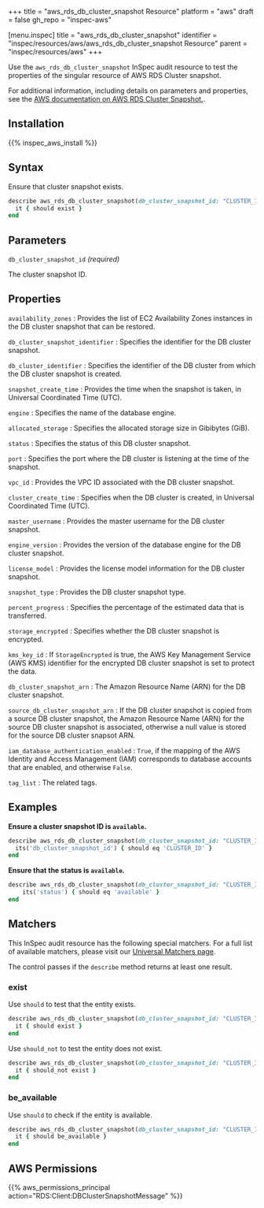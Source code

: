 +++
title = "aws_rds_db_cluster_snapshot Resource"
platform = "aws"
draft = false
gh_repo = "inspec-aws"

[menu.inspec]
title = "aws_rds_db_cluster_snapshot"
identifier = "inspec/resources/aws/aws_rds_db_cluster_snapshot Resource"
parent = "inspec/resources/aws"
+++

Use the `aws_rds_db_cluster_snapshot` InSpec audit resource to test the properties of the singular resource of AWS RDS Cluster snapshot.

For additional information, including details on parameters and properties, see the [AWS documentation on AWS RDS Cluster Snapshot.](https://docs.aws.amazon.com/AWSCloudFormation/latest/UserGuide/AWS_RDS.html).

## Installation

{{% inspec_aws_install %}}

## Syntax

Ensure that cluster snapshot exists.

```ruby
describe aws_rds_db_cluster_snapshot(db_cluster_snapshot_id: "CLUSTER_ID") do
  it { should exist }
end
```

## Parameters

`db_cluster_snapshot_id` _(required)_

The cluster snapshot ID.

## Properties

`availability_zones`
: Provides the list of EC2 Availability Zones instances in the DB cluster snapshot that can be restored.

`db_cluster_snapshot_identifier`
: Specifies the identifier for the DB cluster snapshot.

`db_cluster_identifier`
: Specifies the identifier of the DB cluster from which the DB cluster snapshot is created.

`snapshot_create_time`
: Provides the time when the snapshot is taken, in Universal Coordinated Time (UTC).

`engine`
: Specifies the name of the database engine.

`allocated_storage`
: Specifies the allocated storage size in Gibibytes (GiB).

`status`
: Specifies the status of this DB cluster snapshot.

`port`
: Specifies the port where the DB cluster is listening at the time of the snapshot.

`vpc_id`
: Provides the VPC ID associated with the DB cluster snapshot.

`cluster_create_time`
: Specifies when the DB cluster is created, in Universal Coordinated Time (UTC).

`master_username`
: Provides the master username for the DB cluster snapshot.

`engine_version`
: Provides the version of the database engine for the DB cluster snapshot.

`license_model`
: Provides the license model information for the DB cluster snapshot.

`snapshot_type`
: Provides the DB cluster snapshot type.

`percent_progress`
: Specifies the percentage of the estimated data that is transferred.

`storage_encrypted`
: Specifies whether the DB cluster snapshot is encrypted.

`kms_key_id`
: If `StorageEncrypted` is true, the AWS Key Management Service (AWS KMS) identifier for the encrypted DB cluster snapshot is set to protect the data.

`db_cluster_snapshot_arn`
: The Amazon Resource Name (ARN) for the DB cluster snapshot.

`source_db_cluster_snapshot_arn`
: If the DB cluster snapshot is copied from a source DB cluster snapshot, the Amazon Resource Name (ARN) for the source DB cluster snapshot is associated, otherwise a null value is stored for the source DB cluster snapsot ARN.

`iam_database_authentication_enabled`
: `True`, if the mapping of the AWS Identity and Access Management (IAM) corresponds to database accounts that are enabled, and otherwise `False`.

`tag_list`
: The related tags.

## Examples

**Ensure a cluster snapshot ID is `available`.**

```ruby
describe aws_rds_db_cluster_snapshot(db_cluster_snapshot_id: "CLUSTER_ID") do
  its('db_cluster_snapshot_id') { should eq 'CLUSTER_ID' }
end
```

**Ensure that the status is `available`.**

```ruby
describe aws_rds_db_cluster_snapshot(db_cluster_snapshot_id: "CLUSTER_ID") do
    its('status') { should eq 'available' }
end
```

## Matchers

This InSpec audit resource has the following special matchers. For a full list of available matchers, please visit our [Universal Matchers page](https://www.inspec.io/docs/reference/matchers/).

The control passes if the `describe` method returns at least one result.

### exist

Use `should` to test that the entity exists.

```ruby
describe aws_rds_db_cluster_snapshot(db_cluster_snapshot_id: "CLUSTER_ID") do
  it { should exist }
end
```

Use `should_not` to test the entity does not exist.

```ruby
describe aws_rds_db_cluster_snapshot(db_cluster_snapshot_id: "CLUSTER_ID") do
  it { should_not exist }
end
```

### be_available

Use `should` to check if the entity is available.

```ruby
describe aws_rds_db_cluster_snapshot(db_cluster_snapshot_id: "CLUSTER_ID") do
  it { should be_available }
end
```

## AWS Permissions

{{% aws_permissions_principal action="RDS:Client:DBClusterSnapshotMessage" %}}
